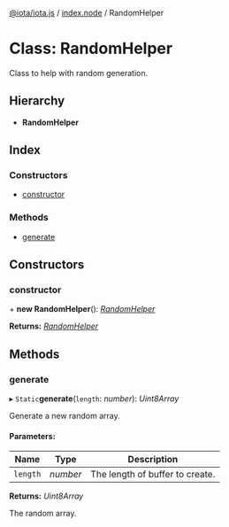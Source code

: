 [@iota/iota.js](../README.md) / [index.node](../modules/index_node.md) / RandomHelper

# Class: RandomHelper

Class to help with random generation.

## Hierarchy

* **RandomHelper**

## Index

### Constructors

* [constructor](index_node.randomhelper.md#constructor)

### Methods

* [generate](index_node.randomhelper.md#generate)

## Constructors

### constructor

\+ **new RandomHelper**(): [*RandomHelper*](utils_randomhelper.randomhelper.md)

**Returns:** [*RandomHelper*](utils_randomhelper.randomhelper.md)

## Methods

### generate

▸ `Static`**generate**(`length`: *number*): *Uint8Array*

Generate a new random array.

#### Parameters:

Name | Type | Description |
------ | ------ | ------ |
`length` | *number* | The length of buffer to create.   |

**Returns:** *Uint8Array*

The random array.
